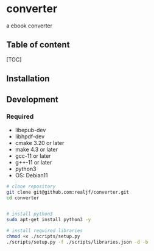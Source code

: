 # converter
a ebook converter

## Table of content
[TOC]


## Installation


## Development
### Required
- libepub-dev
- libhpdf-dev
- cmake 3.20 or later
- make 4.3 or later
- gcc-11 or later
- g++-11 or later
- python3
- OS: Debian11
  
```sh
# clone repository
git clone git@github.com:realjf/converter.git
cd converter


# install python3
sudo apt-get install python3 -y

# install required libraries
chmod +x ./scripts/setup.py
./scripts/setup.py -f ./scripts/libraries.json -d -b


```




